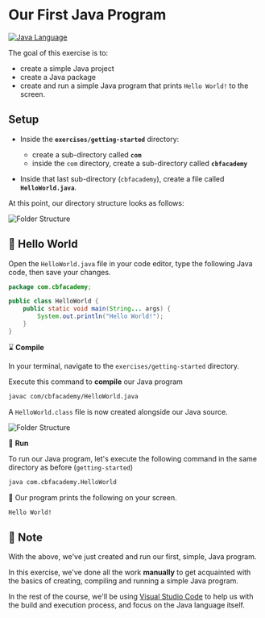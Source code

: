 # Our First Java Program

[![Java Language](https://img.shields.io/badge/PLATFORM-OpenJDK-3A75B0.svg?style=for-the-badge)][1]

The goal of this exercise is to:
- create a simple Java project
- create a Java package
- create and run a simple Java program that prints `Hello World!` to the screen.


## Setup

- Inside the **`exercises/getting-started`** directory:
    - create a sub-directory called **`com`**
    - inside the `com` directory, create a sub-directory called **`cbfacademy`**

- Inside that last sub-directory (`cbfacademy`), create a file called **`HelloWorld.java`**.

At this point, our directory structure looks as follows:

![Folder Structure](../resources/folder-structure-01.png)

## :wave: Hello World

Open the `HelloWorld.java` file in your code editor, type the following Java code, then save your changes.

```java
package com.cbfacademy;

public class HelloWorld {
    public static void main(String... args) {
        System.out.println("Hello World!");
    }
}

```

:hourglass: **Compile**

In your terminal, navigate to the `exercises/getting-started` directory. 

Execute this command to **compile** our Java program

```bash
javac com/cbfacademy/HelloWorld.java
```

A `HelloWorld.class` file is now created alongside our Java source.

![Folder Structure](../resources/folder-structure-02.png)

:runner: **Run**

To run our Java program, let's execute the following command in the same directory as before (`getting-started`)

```bash
java com.cbfacademy.HelloWorld
```

:tada: Our program prints the following on your screen.

```bash
Hello World!
```

## :memo: Note

With the above, we've just created and run our first, simple, Java program.

In this exercise, we've done all the work **manually** to get acquainted with the basics of creating, compiling and running a simple Java program.

In the rest of the course, we'll be using [Visual Studio Code][2] to help us with the build and execution process, and focus on the Java language itself.


[1]: https://docs.oracle.com/en/java/javase/21/docs/api/index.html
[2]: https://code.visualstudio.com/